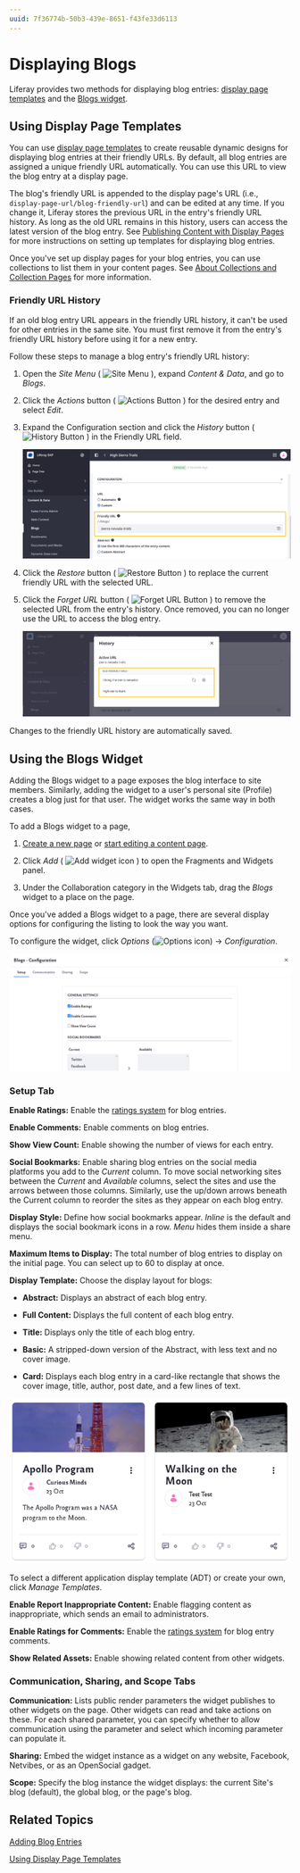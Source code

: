 ```yaml
---
uuid: 7f36774b-50b3-439e-8651-f43fe33d6113
---
```

# Displaying Blogs

Liferay provides two methods for displaying blog entries: [display page templates](#using-display-page-templates) and the [Blogs widget](#using-the-blogs-widget).

## Using Display Page Templates

You can use [display page templates](../../site-building/displaying-content/using-display-page-templates.md) to create reusable dynamic designs for displaying blog entries at their friendly URLs. By default, all blog entries are assigned a unique friendly URL automatically. You can use this URL to view the blog entry at a display page.

The blog's friendly URL is appended to the display page's URL (i.e., `display-page-url/blog-friendly-url`) and can be edited at any time. If you change it, Liferay stores the previous URL in the entry's friendly URL history. As long as the old URL remains in this history, users can access the latest version of the blog entry. See [Publishing Content with Display Pages](../../site-building/displaying-content/using-display-page-templates/publishing-content-with-display-pages.md) for more instructions on setting up templates for displaying blog entries.

Once you've set up display pages for your blog entries, you can use collections to list them in your content pages. See [About Collections and Collection Pages](./../collections-and-collection-pages/about-collections-and-collection-pages.md) for more information.

<!-- It would be a good idea do include use cases here to exemplify what was said -->

### Friendly URL History

If an old blog entry URL appears in the friendly URL history, it can't be used for other entries in the same site. You must first remove it from the entry's friendly URL history before using it for a new entry.

Follow these steps to manage a blog entry's friendly URL history:

1. Open the *Site Menu* ( ![Site Menu](../../images/icon-product-menu.png) ), expand *Content & Data*, and go to *Blogs*.

1. Click the *Actions* button ( ![Actions Button](../../images/icon-actions.png) ) for the desired entry and select *Edit*.

1. Expand the Configuration section and click the *History* button ( ![History Button](../../images/icon-history.png) ) in the Friendly URL field.

   ![Click the History button for the Friendly URL field.](./displaying-blogs/images/01.png)

1. Click the *Restore* button ( ![Restore Button](../../images/icon-restore2.png) ) to replace the current friendly URL with the selected URL.

1. Click the *Forget URL* button ( ![Forget URL Button](../../images/icon-delete.png) ) to remove the selected URL from the entry's history. Once removed, you can no longer use the URL to access the blog entry.

   ![Click the Restore or Forget URL buttons.](./displaying-blogs/images/02.png)

Changes to the friendly URL history are automatically saved.

## Using the Blogs Widget

Adding the Blogs widget to a page exposes the blog interface to site members. Similarly, adding the widget to a user's personal site (Profile) creates a blog just for that user. The widget works the same way in both cases.

To add a Blogs widget to a page,

1. [Create a new page](../../site-building/creating-pages/adding-pages/adding-a-page-to-a-site.md) or [start editing a content page](../../site-building/creating-pages/using-content-pages/adding-elements-to-content-pages.md).

1. Click *Add* ( ![Add widget icon](../../images/icon-add-widget.png) ) to open the Fragments and Widgets panel.

1. Under the Collaboration category in the Widgets tab, drag the *Blogs* widget to a place on the page.

Once you've added a Blogs widget to a page, there are several display options for configuring the listing to look the way you want.

To configure the widget, click *Options* (![Options icon](../../images/icon-app-options.png)) &rarr; *Configuration*.

![There are different setup options for the Blogs widget](displaying-blogs/images/03.png)

### Setup Tab

**Enable Ratings:** Enable the [ratings system](../../collaboration-and-social/social-tools/user-guide/using-the-ratings-system.md) for blog entries.

**Enable Comments:** Enable comments on blog entries.

**Show View Count:** Enable showing the number of views for each entry.

**Social Bookmarks:** Enable sharing blog entries on the social media platforms you add to the *Current* column. To move social networking sites between the *Current* and *Available* columns, select the sites and use the arrows between those columns. Similarly, use the up/down arrows beneath the Current column to reorder the sites as they appear on each blog entry.

**Display Style:** Define how social bookmarks appear. *Inline* is the default and displays the social bookmark icons in a row. *Menu* hides them inside a share menu.

**Maximum Items to Display:** The total number of blog entries to display on the initial page. You can select up to 60 to display at once.

**Display Template:** Choose the display layout for blogs:

* **Abstract:** Displays an abstract of each blog entry.

* **Full Content:** Displays the full content of each blog entry.

* **Title:** Displays only the title of each blog entry.

* **Basic:** A stripped-down version of the Abstract, with less text and no cover image.

* **Card:** Displays each blog entry in a card-like rectangle that shows the cover image, title, author, post date, and a few lines of text.

![The card display template makes your blog posts look like fun little trading cards.](displaying-blogs/images/04.png)

To select a different application display template (ADT) or create your own, click *Manage Templates*.

**Enable Report Inappropriate Content:** Enable flagging content as inappropriate, which sends an email to administrators.

**Enable Ratings for Comments:** Enable the [ratings system](../../collaboration-and-social/social-tools/user-guide/using-the-ratings-system.md) for blog entry comments.

**Show Related Assets:** Enable showing related content from other widgets.

### Communication, Sharing, and Scope Tabs

**Communication:** Lists public render parameters the widget publishes to other widgets on the page. Other widgets can read and take actions on these. For each shared parameter, you can specify whether to allow communication using the parameter and select which incoming parameter can populate it.

**Sharing:** Embed the widget instance as a widget on any website, Facebook, Netvibes, or as an OpenSocial gadget.

**Scope:** Specify the blog instance the widget displays: the current Site's blog (default), the global blog, or the page's blog.

## Related Topics

[Adding Blog Entries](./adding-blog-entries.md)

[Using Display Page Templates](../../site-building/displaying-content/using-display-page-templates.md)
